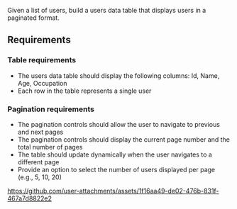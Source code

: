 Given a list of users, build a users data table that displays users in a paginated format.

## Requirements
### Table requirements
- The users data table should display the following columns: Id, Name, Age, Occupation
- Each row in the table represents a single user
### Pagination requirements
- The pagination controls should allow the user to navigate to previous and next pages
- The pagination controls should display the current page number and the total number of pages
- The table should update dynamically when the user navigates to a different page
- Provide an option to select the number of users displayed per page (e.g., 5, 10, 20)



https://github.com/user-attachments/assets/1f16aa49-de02-476b-831f-467a7d8822e2

